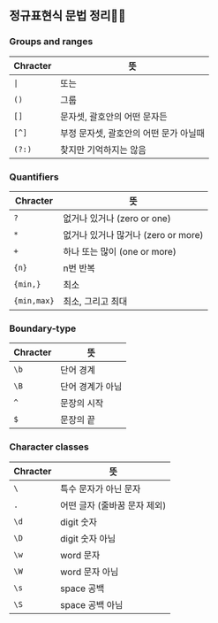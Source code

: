 ## 정규표현식 문법 정리🧑‍💻

### Groups and ranges

| Chracter | 뜻                                     |
| -------- | -------------------------------------- |
| `\|`     | 또는                                   |
| `()`     | 그룹                                   |
| `[]`     | 문자셋, 괄호안의 어떤 문자든           |
| `[^]`    | 부정 문자셋, 괄호안의 어떤 문가 아닐때 |
| `(?:)`   | 찾지만 기억하지는 않음                 |

### Quantifiers

| Chracter    | 뜻                                  |
| ----------- | ----------------------------------- |
| `?`         | 없거나 있거나 (zero or one)         |
| `*`         | 없거나 있거나 많거나 (zero or more) |
| `+`         | 하나 또는 많이 (one or more)        |
| `{n}`       | n번 반복                            |
| `{min,}`    | 최소                                |
| `{min,max}` | 최소, 그리고 최대                   |

### Boundary-type

| Chracter | 뜻               |
| -------- | ---------------- |
| `\b`     | 단어 경계        |
| `\B`     | 단어 경계가 아님 |
| `^`      | 문장의 시작      |
| `$`      | 문장의 끝        |

### Character classes

| Chracter | 뜻                           |
| -------- | ---------------------------- |
| `\`      | 특수 문자가 아닌 문자        |
| `.`      | 어떤 글자 (줄바꿈 문자 제외) |
| `\d`     | digit 숫자                   |
| `\D`     | digit 숫자 아님              |
| `\w`     | word 문자                    |
| `\W`     | word 문자 아님               |
| `\s`     | space 공백                   |
| `\S`     | space 공백 아님              |
